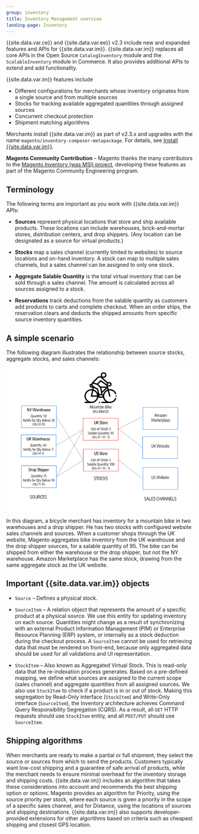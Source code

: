 ```yaml
---
group: inventory
title: Inventory Management overview
landing-page: Inventory
---
```


{{site.data.var.ce}} and {{site.data.var.ee}} v2.3 include new and expanded features and APIs for {{site.data.var.im}}. {{site.data.var.im}} replaces all core APIs in the Open Source `CatalogInventory` module and the `ScalableInventory` module in Commerce. It also provides additional APIs to extend and add functionality.

{{site.data.var.im}} features include

* Different configurations for merchants whose inventory originates from a single source and from multiple sources
* Stocks for tracking available aggregated quantities through assigned sources
* Concurrent checkout protection
* Shipment matching algorithms

Merchants install {{site.data.var.im}} as part of v2.3.x and upgrades with the name `magento/inventory-composer-metapackage`. For details, see [Install {{site.data.var.im}}]({{site.baseurl}}/extensions/inventory-management/).

**Magento Community Contribution** – Magento thanks the many contributors to the [Magento Inventory (was MSI) project](https://github.com/magento/inventory), developing these features as part of the Magento Community Engineering program.

## Terminology

The following terms are important as you work with {{site.data.var.im}} APIs:

* **Sources** represent physical locations that store and ship available products. These locations can include warehouses, brick-and-mortar stores, distribution centers, and drop shippers. (Any location can be designated as a source for virtual products.)

* **Stocks** map a sales channel (currently limited to websites) to source locations and on-hand inventory. A stock can map to multiple sales channels, but a sales channel can be assigned to only one stock.

* **Aggregate Salable Quantity** is the total virtual inventory that can be sold through a sales channel. The amount is calculated across all sources assigned to a stock.

* **Reservations** track deductions from the salable quantity as customers add products to carts and complete checkout. When an order ships, the reservation clears and deducts the shipped amounts from specific source inventory quantities.

## A simple scenario

The following diagram illustrates the relationship between source stocks, aggregate stocks, and sales channels:

![Source and aggregate stock](images/inventory-diagram-stock.png)

In this diagram, a bicycle merchant has inventory for a mountain bike in two warehouses and a drop shipper. He has two stocks with configured website sales channels and sources. When a customer shops through the UK website, Magento aggregates bike inventory from the UK warehouse and the drop shipper sources, for a salable quantity of 95. The bike can be shipped from either the warehouse or the drop shipper, but not the NY warehouse. Amazon Marketplace has the same stock, drawing from the same aggregate stock as the UK website.

## Important {{site.data.var.im}} objects

* `Source` – Defines a physical stock.

* `SourceItem` – A relation object that represents the amount of a specific product at a physical source. We use this entity for updating inventory on each source. Quantities might change as a result of synchronizing with an external Product Information Management (PIM) or Enterprise Resource Planning (ERP) system, or internally as a stock deduction during the checkout process. A `SourceItem` cannot be used for retrieving data that must be rendered on front-end, because only aggregated data should be used for all validations and UI representation.

* `StockItem` – Also known as Aggregated Virtual Stock. This is read-only data that the re-indexation process generates. Based on a pre-defined mapping, we define what sources are assigned to the current scope (sales channel) and aggregate quantities from all assigned sources. We also use `StockItem` to check if a product is in or out of stock.  Making this segregation by Read-Only interface (`StockItem`) and Write-Only interface (`SourceItem`), the Inventory architecture achieves Command Query Responsibility Segregation (CQRS). As a result, all `GET` HTTP requests should use `StockItem` entity, and all `POST/PUT` should use `SourceItem`.

## Shipping algorithms

When merchants are ready to make a partial or full shipment, they select the source or sources from which to send the products. Customers typically want low-cost shipping and a guarantee of safe arrival of products, while the merchant needs to ensure minimal overhead for the inventory storage and shipping costs. {{site.data.var.im}} includes an algorithm that takes these considerations into account and recommends the best shipping option or options. Magento provides an algorithm for Priority, using the source priority per stock, where each source is given a priority in the scope of a specific sales channel, and for Distance, using the locations of sources and shipping destinations. {{site.data.var.im}} also supports developer-provided extensions for other algorithms based on criteria such as cheapest shipping and closest GPS location.
